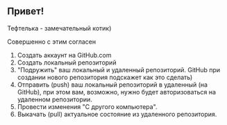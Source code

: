 ## Привет!

Тефтелька - замечательный котик)

Совершенно с этим согласен

1. Создать аккаунт на GitHub.com
2. Создать локальный репозиторий
3. "Подружить" ваш локальный и удаленный репозиторий. GitHub при создании нового репозитория подскажет как это сделать)
4. Отправить (push) ваш локальный репозиторий в удаленный (на GitHub), при этом вам, возможно, нужно будет авторизоваться на удаленном репозитории.
5. Провести изменения "С другого компьютера".
6. Выкачать (pull) актуальное состояние из удаленного репозитория.
